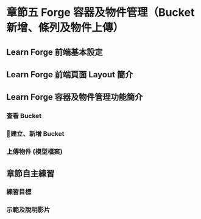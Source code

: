 # 章節五 Forge 容器及物件管理（Bucket新增、條列及物件上傳）

## Learn Forge 前端基本設定

## Learn Forge 前端頁面 Layout 簡介

## Learn Forge 容器及物件管理功能簡介

### 查看 Bucket

### 建立、新增 Bucket

### 上傳物件 (模型檔案)


## 章節自主練習

### 練習目標


### 示範及說明影片
